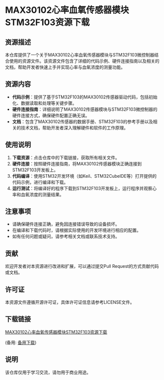 # MAX30102心率血氧传感器模块STM32F103资源下载

## 资源描述

本仓库提供了一个关于MAX30102心率血氧传感器模块与STM32F103微控制器结合使用的资源文件。该资源文件包含了详细的代码示例、硬件连接指南以及相关的文档，帮助开发者快速上手并实现心率与血氧浓度的测量功能。

## 资源内容

- **代码示例**：提供了基于STM32F103的MAX30102传感器驱动代码，包括初始化、数据读取和处理等关键步骤。
- **硬件连接指南**：详细说明了MAX30102传感器模块与STM32F103微控制器的硬件连接方式，确保硬件配置正确无误。
- **文档**：包含了MAX30102传感器的数据手册、STM32F103的参考手册以及相关的技术文档，帮助开发者深入理解硬件和软件的工作原理。

## 使用说明

1. **下载资源**：点击仓库中的下载链接，获取所有相关文件。
2. **硬件连接**：按照硬件连接指南，将MAX30102传感器模块正确连接到STM32F103开发板上。
3. **代码编译**：使用STM32开发环境（如Keil、STM32CubeIDE等）打开提供的代码示例，进行编译和下载。
4. **运行测试**：将编译好的程序下载到STM32F103开发板上，运行程序并观察心率和血氧浓度的测量结果。

## 注意事项

- 请确保硬件连接正确，避免因连接错误导致的设备损坏。
- 在编译和下载代码时，请根据实际使用的开发环境进行相应的配置。
- 如有任何问题或疑问，请参考相关文档或联系技术支持。

## 贡献

欢迎开发者对本资源进行改进和扩展，可以通过提交Pull Request的方式贡献代码或文档。

## 许可证

本资源文件遵循开源许可证，具体许可证信息请参考LICENSE文件。

## 下载链接
[MAX30102心率血氧传感器模块STM32F103资源下载](https://pan.quark.cn/s/b976f6ee9d55) 

(备用: [备用下载](https://pan.baidu.com/s/1kvKYx0kJZaXb7Y9cZeRsVg?pwd=07oc))

## 说明

该仓库仅用于学习交流，请勿用于商业用途。
